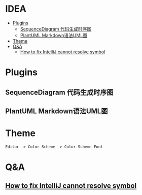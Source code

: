 IDEA
=================

   * [Plugins](#plugins)
      * [SequenceDiagram 代码生成时序图](#sequencediagram-代码生成时序图)
      * [PlantUML Markdown语法UML图](#plantuml-markdown语法uml图)
   * [Theme](#theme)
   * [Q&amp;A](#qa)
      * [<a href="http://sbytestream.pythonanywhere.com/blog/How-to-fix-IntelliJ-cannot-resolve-symbol" rel="nofollow">How to fix IntelliJ cannot resolve symbol</a>](#how-to-fix-intellij-cannot-resolve-symbol)
      
# Plugins
## SequenceDiagram 代码生成时序图
## PlantUML Markdown语法UML图


# Theme
```md
Editor –> Color Scheme –> Color Scheme Font
```

# Q&A
## [How to fix IntelliJ cannot resolve symbol](http://sbytestream.pythonanywhere.com/blog/How-to-fix-IntelliJ-cannot-resolve-symbol)
